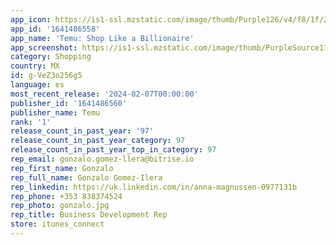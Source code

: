 ```yaml
---
app_icon: https://is1-ssl.mzstatic.com/image/thumb/Purple126/v4/f8/1f/2f/f81f2f87-b6de-e7cd-7d1f-1e2b6c9baa1a/AppIcon-1x_U007emarketing-0-7-0-0-P3-85-220.png/1024x1024bb.png
app_id: '1641486558'
app_name: 'Temu: Shop Like a Billionaire'
app_screenshot: https://is1-ssl.mzstatic.com/image/thumb/PurpleSource116/v4/3b/63/19/3b6319c5-d18d-6684-93fd-a19cb742641c/5c71b75c-8e3d-4ef4-8506-da1e700599d6_e3406a27-a9b4-402a-9afb-e223381dc5e1.jpg/1284x2778bb.png
category: Shopping
country: MX
id: g-VeZ3o256g5
language: es
most_recent_release: '2024-02-07T00:00:00'
publisher_id: '1641486560'
publisher_name: Temu
rank: '1'
release_count_in_past_year: '97'
release_count_in_past_year_category: 97
release_count_in_past_year_top_in_category: 97
rep_email: gonzalo.gomez-llera@bitrise.io
rep_first_name: Gonzalo
rep_full_name: Gonzalo Gomez-Ilera
rep_linkedin: https://uk.linkedin.com/in/anna-magnussen-0977131b
rep_phone: +353 838374524
rep_photo: gonzalo.jpg
rep_title: Business Development Rep
store: itunes_connect
---
```

